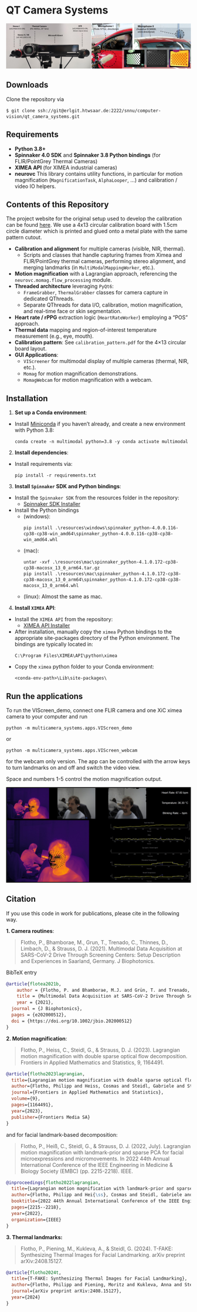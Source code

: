 # QT Camera Systems


![Fig1](img/fig1.jpg)

## Downloads

Clone the repository via
```
$ git clone ssh://git@erlgit.htwsaar.de:2222/snnu/computer-vision/qt_camera_systems.git
```

## Requirements

- **Python 3.8+**  
- **Spinnaker 4.0 SDK** and **Spinnaker 3.8 Python bindings** (for FLIR/PointGrey Thermal Cameras)  
- **XIMEA API** (for XIMEA industrial cameras)  
- **neurovc**
This library contains utility functions, in particular for motion magnification (`MagnificationTask`, `AlphaLooper`, ...) and calibration / video IO helpers.

## Contents of this Repository

The project website for the original setup used to develop the calibration can be found [here](https://www.snnu.uni-saarland.de/covid19/). We use a 4x13 circular calibration board with 1.5cm circle diameter which is printed and glued 
onto a metal plate with the same pattern cutout.

- **Calibration and alignment** for multiple cameras (visible, NIR, thermal).  
  - Scripts and classes that handle capturing frames from Ximea and FLIR/PointGrey thermal cameras, performing stereo alignment, and merging landmarks (in `MultiModalMappingWorker`, etc.).  
- **Motion magnification** with a Lagrangian approach, referencing the `neurovc.momag.flow_processing` module.  
- **Threaded architecture** leveraging `PyQt6`:
  - `FrameGrabber`, `ThermalGrabber` classes for camera capture in dedicated QThreads.
  - Separate QThreads for data I/O, calibration, motion magnification, and real-time face or skin segmentation.  
- **Heart rate / rPPG** extraction logic (`HeartRateWorker`) employing a “POS” approach.  
- **Thermal data** mapping and region-of-interest temperature measurement (e.g., eye, mouth).  
- **Calibration pattern**: See `calibration_pattern.pdf` for the 4×13 circular board layout.  
- **GUI Applications**:
  - `VIScreener` for multimodal display of multiple cameras (thermal, NIR, etc.).
  - `Momag` for motion magnification demonstrations.
  - `MomagWebcam` for motion magnification with a webcam.

## Installation

1. **Set up a Conda environment**:
- Install [Miniconda](https://docs.conda.io/en/latest/miniconda.html) if you haven’t already, and create a new environment with Python 3.8:
  ```
  conda create -n multimodal python=3.8 -y conda activate multimodal
  ```

2. **Install dependencies**:
- Install requirements via:
  ```
  pip install -r requirements.txt
  ```

3. **Install `Spinnaker` SDK and Python bindings**:
- Install the `Spinnaker SDK` from the resources folder in the repository:
  - [Spinnaker SDK Installer](resources/SpinnakerSDK_FULL_4.0.0.116_x64.exe)
- Install the Python bindings 
  - (windows):
    ```
    pip install .\resources\windows\spinnaker_python-4.0.0.116-cp38-cp38-win_amd64\spinnaker_python-4.0.0.116-cp38-cp38-win_amd64.whl
    ```
  - (mac):
    ```
    untar -xvf .\resources\mac\spinnaker_python-4.1.0.172-cp38-cp38-macosx_13_0_arm64.tar.gz
    pip install .\resources\mac\spinnaker_python-4.1.0.172-cp38-cp38-macosx_13_0_arm64\spinnaker_python-4.1.0.172-cp38-cp38-macosx_13_0_arm64.whl
    ```
  - (linux): Almost the same as mac.

4. **Install `XIMEA` API**:
- Install the `XIMEA API` from the repository:
  - [XIMEA API Installer](resources/XIMEA_APIInstaller.exe)
- After installation, manually copy the `ximea` Python bindings to the appropriate site-packages directory of the Python environment. The bindings are typically located in:
  ```
  C:\Program Files\XIMEA\API\python\ximea
  ```
- Copy the `ximea` python folder to your Conda environment:
  ```
  <conda-env-path>\Lib\site-packages\
  ```

## Run the applications

To run the VIScreen_demo, connect one FLIR camera and one XiC ximea camera to your computer and run
```
python -m multicamera_systems.apps.VIScreen_demo
```
or 
```
python -m multicamera_systems.apps.VIScreen_webcam
```
for the webcam only version. The app can be controlled with the arrow keys to turn landmarks on and off and switch the video view. 

Space and numbers 1-5 control the motion magnification output.

![Fig1](img/VIScreener.jpg)


## Citation

If you use this code in work for publications, please cite in the following way.

**1. Camera routines**:
  
  > Flotho, P., Bhamborae, M., Grun, T., Trenado, C., Thinnes, D., Limbach, D., & Strauss, D. J. (2021). Multimodal Data Acquisition at SARS-CoV-2 Drive Through Screening Centers: Setup Description and Experiences in Saarland, Germany. J Biophotonics.
  
  BibTeX entry
  ```bibtex
  @article{flotea2021b,
      author = {Flotho, P. and Bhamborae, M.J. and Grün, T. and Trenado, C. and Thinnes, D. and Limbach, D. and Strauss, D. J.},
      title = {Multimodal Data Acquisition at SARS-CoV-2 Drive Through Screening Centers: Setup Description and Experiences in Saarland, Germany},
      year = {2021},
    journal = {J Biophotonics},
    pages = {e202000512},
    doi = {https://doi.org/10.1002/jbio.202000512}
  }
  ```

**2. Motion magnification**:

  > Flotho, P., Heiss, C., Steidl, G., & Strauss, D. J. (2023). Lagrangian motion magnification with double sparse optical flow decomposition. Frontiers in Applied Mathematics and Statistics, 9, 1164491.
  
  ```bibtex
  @article{flotho2023lagrangian,
    title={Lagrangian motion magnification with double sparse optical flow decomposition},
    author={Flotho, Philipp and Heiss, Cosmas and Steidl, Gabriele and Strauss, Daniel J},
    journal={Frontiers in Applied Mathematics and Statistics},
    volume={9},
    pages={1164491},
    year={2023},
    publisher={Frontiers Media SA}
  }
  ```

  and for facial landmark-based decomposition:
  
  > Flotho, P., Heiß, C., Steidl, G., & Strauss, D. J. (2022, July). Lagrangian motion magnification with landmark-prior and sparse PCA for facial microexpressions and micromovements. In 2022 44th Annual International Conference of the IEEE Engineering in Medicine & Biology Society (EMBC) (pp. 2215-2218). IEEE.
  
  ```bibtex
  @inproceedings{flotho2022lagrangian,
    title={Lagrangian motion magnification with landmark-prior and sparse PCA for facial microexpressions and micromovements},
    author={Flotho, Philipp and Hei{\ss}, Cosmas and Steidl, Gabriele and Strauss, Daniel J},
    booktitle={2022 44th Annual International Conference of the IEEE Engineering in Medicine \& Biology Society (EMBC)},
    pages={2215--2218},
    year={2022},
    organization={IEEE}
  }
  ```

**3. Thermal landmarks:**

  > Flotho, P., Piening, M., Kukleva, A., & Steidl, G. (2024). T-FAKE: Synthesizing Thermal Images for Facial Landmarking. arXiv preprint arXiv:2408.15127.
  
  ```bibtex
  @article{flotho2024t,
    title={T-FAKE: Synthesizing Thermal Images for Facial Landmarking},
    author={Flotho, Philipp and Piening, Moritz and Kukleva, Anna and Steidl, Gabriele},
    journal={arXiv preprint arXiv:2408.15127},
    year={2024}
  }
  ```